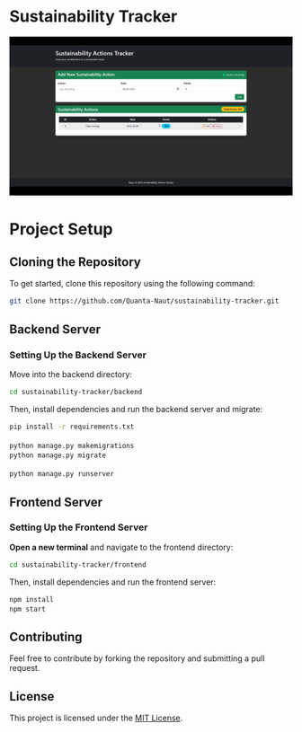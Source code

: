 # Sustainability Tracker

![image](media/image.png)


# Project Setup
## Cloning the Repository

To get started, clone this repository using the following command:

```sh
git clone https://github.com/Quanta-Naut/sustainability-tracker.git
```

## Backend Server

### Setting Up the Backend Server

Move into the backend directory:

```sh
cd sustainability-tracker/backend
```

Then, install dependencies and run the backend server and migrate:

```sh
pip install -r requirements.txt

python manage.py makemigrations
python manage.py migrate

python manage.py runserver
```

## Frontend Server

### Setting Up the Frontend Server

**Open a new terminal** and navigate to the frontend directory:

```sh
cd sustainability-tracker/frontend
```

Then, install dependencies and run the frontend server:

```sh
npm install
npm start
```

## Contributing

Feel free to contribute by forking the repository and submitting a pull request.

## License

This project is licensed under the [MIT License](LICENSE).